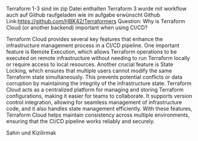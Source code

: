 Terraform 1-3 sind im zip Datei enthalten Terraform 3 wurde mit workflow auch auf Github raufgeladen wie im aufgabe erwünscht
Github Link:https://github.com/HBK42/Terraformers
Question: Why is Terraform Cloud (or another backend) important when using CI/CD?

Terraform Cloud provides several key features that enhance the infrastructure management process in a CI/CD pipeline.
One important feature is Remote Execution, which allows Terraform operations to be executed on remote infrastructure without needing to run Terraform locally or require access to local resources.
Another crucial feature is State Locking, which ensures that multiple users cannot modify the same Terraform state simultaneously. 
This prevents potential conflicts or data corruption by maintaining the integrity of the infrastructure state.
Terraform Cloud acts as a centralized platform for managing and storing Terraform configurations, 
making it easier for teams to collaborate. It supports version control integration, allowing for seamless management of infrastructure code, 
and it also handles state management efficiently. With these features, Terraform Cloud helps maintain consistency across multiple environments, ensuring that the CI/CD pipeline works reliably and securely.

Sahin und Kizilirmak
